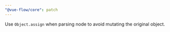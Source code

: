 ```yaml
---
"@vue-flow/core": patch
---
```


Use `Object.assign` when parsing node to avoid mutating the original object.
